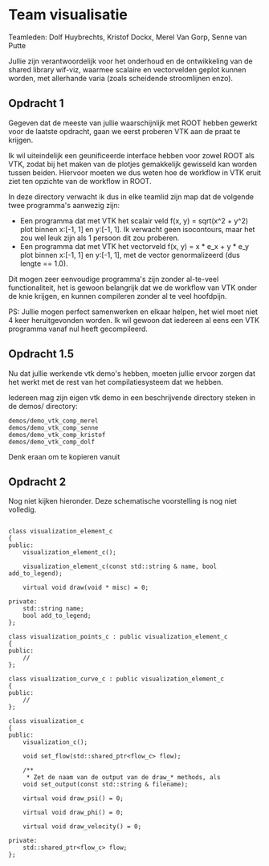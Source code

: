 # Team visualisatie

Teamleden: Dolf Huybrechts, Kristof Dockx, Merel Van Gorp, Senne van Putte

Jullie zijn verantwoordelijk voor het onderhoud en de ontwikkeling van de shared library wif-viz, waarmee scalaire en vectorvelden geplot kunnen worden, met allerhande varia (zoals scheidende stroomlijnen enzo).

## Opdracht 1

Gegeven dat de meeste van jullie waarschijnlijk met ROOT hebben gewerkt voor de laatste opdracht, gaan we eerst proberen VTK aan de praat te krijgen.

Ik wil uiteindelijk een geunificeerde interface hebben voor zowel ROOT als VTK, zodat bij het maken van de plotjes gemakkelijk gewisseld kan worden tussen beiden. Hiervoor moeten we dus weten hoe de workflow in VTK eruit ziet ten opzichte van de workflow in ROOT.

In deze directory verwacht ik dus in elke teamlid zijn map dat de volgende twee programma's aanwezig zijn:
+ Een programma dat met VTK het scalair veld f(x, y) = sqrt(x^2 + y^2) plot binnen x:[-1, 1] en y:[-1, 1]. Ik verwacht geen isocontours, maar het zou wel leuk zijn als 1 persoon dit zou proberen.
+ Een programma dat met VTK het vectorveld f(x, y) = x * e_x + y * e_y plot binnen x:[-1, 1] en y:[-1, 1], met de vector genormalizeerd (dus lengte == 1.0).

Dit mogen zeer eenvoudige programma's zijn zonder al-te-veel functionaliteit, het is gewoon belangrijk dat we de workflow van VTK onder de knie krijgen, en kunnen compileren zonder al te veel hoofdpijn.

PS: Jullie mogen perfect samenwerken en elkaar helpen, het wiel moet niet 4 keer heruitgevonden worden. Ik wil gewoon dat iedereen al eens een VTK programma vanaf nul heeft gecompileerd.

## Opdracht 1.5

Nu dat jullie werkende vtk demo's hebben, moeten jullie ervoor zorgen dat het werkt met de rest van het compilatiesysteem dat we hebben.

Iedereen mag zijn eigen vtk demo in een beschrijvende directory steken in de demos/ directory:

```
demos/demo_vtk_comp_merel
demos/demo_vtk_comp_senne
demos/demo_vtk_comp_kristof
demos/demo_vtk_comp_dolf
```

Denk eraan om te kopieren vanuit

## Opdracht 2

Nog niet kijken hieronder. Deze schematische voorstelling is nog niet volledig.

```

class visualization_element_c
{
public:
	visualization_element_c();

	visualization_element_c(const std::string & name, bool add_to_legend);

	virtual void draw(void * misc) = 0;

private:
	std::string name;
	bool add_to_legend;
};

class visualization_points_c : public visualization_element_c
{
public:
	//
};

class visualization_curve_c : public visualization_element_c
{
public:
	//
};

class visualization_c
{
public:
	visualization_c();

	void set_flow(std::shared_ptr<flow_c> flow);

	/**
	 * Zet de naam van de output van de draw_* methods, als 
	void set_output(const std::string & filename);

	virtual void draw_psi() = 0;

	virtual void draw_phi() = 0;

	virtual void draw_velocity() = 0;

private:
	std::shared_ptr<flow_c> flow;
};
```